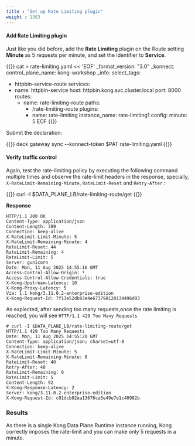```yaml
---
title : "Set up Rate Limiting plugin"
weight : 1563
---
```



#### Add Rate Limiting plugin

Just like you did before, add the **Rate Limiting** plugin on the Route setting **Minute** as 5 requests per minute, and set the identifier to **Service**.


{{<highlight>}}
cat > rate-limiting.yaml << 'EOF'
_format_version: "3.0"
_konnect:
  control_plane_name: kong-workshop
_info:
  select_tags:
  - httpbin-service-route
services:
- name: httpbin-service
  host: httpbin.kong.svc.cluster.local
  port: 8000
  routes:
  - name: rate-limiting-route
    paths:
    - /rate-limiting-route
    plugins:
    - name: rate-limiting
      instance_name: rate-limiting1
      config:
        minute: 5
EOF
{{</highlight>}}



Submit the declaration:

{{<highlight>}}
deck gateway sync --konnect-token $PAT rate-limiting.yaml
{{</highlight>}}



#### Verify traffic control

Again, test the rate-limiting policy by executing the following command multiple times and observe the rate-limit headers in the response, specially, `X-RateLimit-Remaining-Minute`, `RateLimit-Reset` and `Retry-After` :

{{<highlight>}}
curl -I $DATA_PLANE_LB/rate-limiting-route/get
{{</highlight>}}

**Response**

```
HTTP/1.1 200 OK
Content-Type: application/json
Content-Length: 389
Connection: keep-alive
X-RateLimit-Limit-Minute: 5
X-RateLimit-Remaining-Minute: 4
RateLimit-Reset: 44
RateLimit-Remaining: 4
RateLimit-Limit: 5
Server: gunicorn
Date: Mon, 11 Aug 2025 14:55:16 GMT
Access-Control-Allow-Origin: *
Access-Control-Allow-Credentials: true
X-Kong-Upstream-Latency: 10
X-Kong-Proxy-Latency: 5
Via: 1.1 kong/3.11.0.2-enterprise-edition
X-Kong-Request-Id: 7f13e52db83e4e673798120134496d03
```

As explected, after sending too many requests,once the rate limiting is reached, you will see `HTTP/1.1 429 Too Many Requests`

```
# curl -I $DATA_PLANE_LB/rate-limiting-route/get
HTTP/1.1 429 Too Many Requests
Date: Mon, 11 Aug 2025 14:55:20 GMT
Content-Type: application/json; charset=utf-8
Connection: keep-alive
X-RateLimit-Limit-Minute: 5
X-RateLimit-Remaining-Minute: 0
RateLimit-Reset: 40
Retry-After: 40
RateLimit-Remaining: 0
RateLimit-Limit: 5
Content-Length: 92
X-Kong-Response-Latency: 2
Server: kong/3.11.0.2-enterprise-edition
X-Kong-Request-Id: c01dcb02ea13676ca5e49e7e1c40982b
```

### Results
As there is a single Kong Data Plane Runtime instance running, Kong correctly imposes the rate-limit and you can make only 5 requests in a minute.
